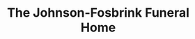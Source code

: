 ---
title: "The Johnson-Fosbrink Funeral Home"
url: /loch-raven/the-johnson-fosbrink-funeral-home/
shop: Bestattungen
---